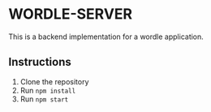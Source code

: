 # WORDLE-SERVER

This is a backend implementation for a wordle application.

## Instructions

1. Clone the repository
2. Run `npm install`
3. Run `npm start`